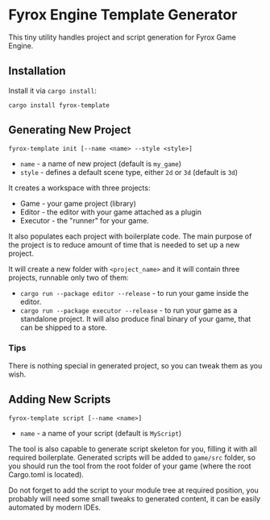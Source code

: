 # Fyrox Engine Template Generator

This tiny utility handles project and script generation for Fyrox Game Engine. 

## Installation

Install it via `cargo install`:

```shell
cargo install fyrox-template
```

## Generating New Project

`fyrox-template init [--name <name> --style <style>]`

- `name` - a name of new project (default is `my_game`)
- `style` - defines a default scene type, either `2d` or `3d` (default is `3d`)

It creates a workspace with three projects:

- Game - your game project (library)
- Editor - the editor with your game attached as a plugin
- Executor - the "runner" for your game.

It also populates each project with boilerplate code. The main purpose of the project is to reduce amount of time
that is needed to set up a new project.

It will create a new folder with `<project_name>` and it will contain three projects, runnable only two of them:

- `cargo run --package editor --release` - to run your game inside the editor.
- `cargo run --package executor --release` - to run your game as a standalone project. It will also produce final
  binary of your game, that can be shipped to a store.

### Tips

There is nothing special in generated project, so you can tweak them as you wish.

## Adding New Scripts

`fyrox-template script [--name <name>]`

- `name` - a name of your script (default is `MyScript`)

The tool is also capable to generate script skeleton for you, filling it with all required boilerplate. Generated scripts
will be added to `game/src` folder, so you should run the tool from the root folder of your game (where the root Cargo.toml
is located).

Do not forget to add the script to your module tree at required position, you probably will need some small tweaks 
to generated content, it can be easily automated by modern IDEs.